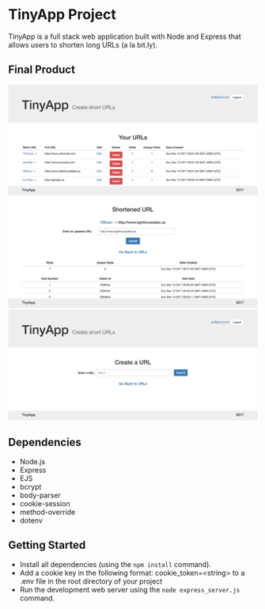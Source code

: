# TinyApp Project

TinyApp is a full stack web application built with Node and Express that allows users to shorten long URLs (a la bit.ly).

## Final Product

!["User's URLs page"](https://github.com/acdarroll/tiny-app/blob/main/docs/urls-page.png?raw=true)
!["Short URL edit page"](https://github.com/acdarroll/tiny-app/blob/main/docs/short-url-page.png?raw=true)
!["Short URL creation page"](https://github.com/acdarroll/tiny-app/blob/main/docs/url-create-page.png?raw=true)

## Dependencies

- Node.js
- Express
- EJS
- bcrypt
- body-parser
- cookie-session
- method-override
- dotenv

## Getting Started

- Install all dependencies (using the `npm install` command).
- Add a cookie key in the following format: cookie_token=\<string\> to a .env file in the root directory of your project
- Run the development web server using the `node express_server.js` command.
